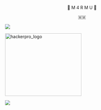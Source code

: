 
 
<p align="center"> 🍁 M 4 R M U 🍁</p>
<p align="center"> 🇲🇲 </p>


[![](https://img.shields.io/badge/M4RMU-TERMUX-lightorange?style=for-the-badge&logoColor=red&labelColor=black)](https://github.com/B4BY-DG)

              
<img src="IMG_20211229_173621.jpg" alt="hackerpro_logo" height="205" width="250"> 



[![](https://img.shields.io/badge/GitHub-B4BY_DG-pink?style=for-the-badge&logoColor=red&labelColor=blue)](https://github.com/B4BY-DG) 


<!---
B4BY-DG/B4BY-DG is a ✨ special ✨ repository because its `README.md` (this file) appears on your GitHub profile.
You can click the Preview link to take a look at your changes.
--->
